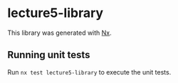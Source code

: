 # lecture5-library

This library was generated with [Nx](https://nx.dev).

## Running unit tests

Run `nx test lecture5-library` to execute the unit tests.
